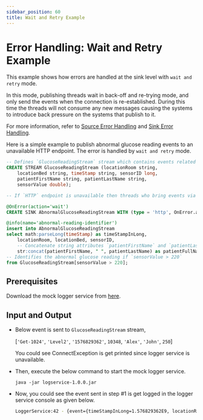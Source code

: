 ```yaml
---
sidebar_position: 60
title: Wait and Retry Example
---
```


# Error Handling: Wait and Retry Example

This example shows how errors are handled at the sink level with `wait and retry` mode.

In this mode, publishing threads wait in back-off and re-trying mode, and only send the events when the connection is re-established. During this time the threads will not consume any new messages causing the systems to introduce back pressure on the systems that publish to it.

For more information, refer to [Source Error Handling](source-error-handling) and [Sink Error Handling](sink-error-handling).

Here is a simple example to publish abnormal glucose reading events to an unavailable HTTP endpoint. The error is handled by `wait and retry` mode.

```sql
-- Defines `GlucoseReadingStream` stream which contains events related to glucose readings.
CREATE STREAM GlucoseReadingStream (locationRoom string,
    locationBed string, timeStamp string, sensorID long,
    patientFirstName string, patientLastName string,
    sensorValue double);

-- If `HTTP` endpoint is unavailable then threads who bring events via `AbnormalGlucoseReadingStream` wait in `back-off and re-trying` mode.

@OnError(action='wait')
CREATE SINK AbnormalGlucoseReadingStream WITH (type = 'http', OnError.action="wait", publisher.url = "http://localhost:8080/logger", method = "POST", map.type = 'json') (timeStampInLong long, locationRoom string, locationBed string, sensorID long, patientFullName string, sensorReadingValue double);

@info(name='abnormal-reading-identifier')
insert into AbnormalGlucoseReadingStream
select math:parseLong(timeStamp) as timeStampInLong,
    locationRoom, locationBed, sensorID,
    -- Concatenate string attributes `patientFirstName` and `patientLastName`
    str:concat(patientFirstName, " ", patientLastName) as patientFullName, sensorValue as sensorReadingValue
-- Identifies the abnormal glucose reading if `sensorValue > 220`
from GlucoseReadingStream[sensorValue > 220];
```

## Prerequisites

Download the mock logger service from [here](https://github.com/mohanvive/siddhi-mock-services/releases/download/v2.0.0/logservice-1.0.0.jar).

## Input and Output

- Below event is sent to `GlucoseReadingStream` stream,

    [`'Get-1024'`, `'Level2'`, `'1576829362'`, `10348`, `'Alex'`, `'John'`, `250`]

    You could see ConnectException is get printed since logger service is unavailable.

- Then, execute the below command to start the mock logger service.

    `java -jar logservice-1.0.0.jar`

- Now, you could see the event sent in step #1 is get logged in the logger service console as given below.

    ```bash
    LoggerService:42 - {event={timeStampInLong=1.576829362E9, locationRoom=Get-1024, locationBed=Level2, sensorID=10348.0, patientFullName=Alex John, sensorReadingValue=250.0}}
    ```
